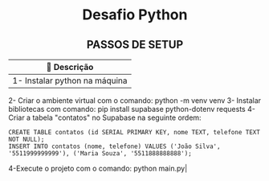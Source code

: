 <h1 align="center">Desafio Python</h1>

## <div align="center">PASSOS DE SETUP</div>

 
|📄 **Descrição**|
|-|
 |1- Instalar python na máquina
2- Criar o ambiente virtual com o comando: python -m venv venv
3- Instalar bibliotecas com comando: pip install supabase python-dotenv requests
4- Criar a tabela "contatos" no Supabase na seguinte ordem:  
<pre><code>CREATE TABLE contatos (id SERIAL PRIMARY KEY, nome TEXT, telefone TEXT NOT NULL);
INSERT INTO contatos (nome, telefone) VALUES ('João Silva', '5511999999999'), ('Maria Souza', '5511888888888');
</code></pre>  
4-Execute o projeto com o comando: python main.py|




